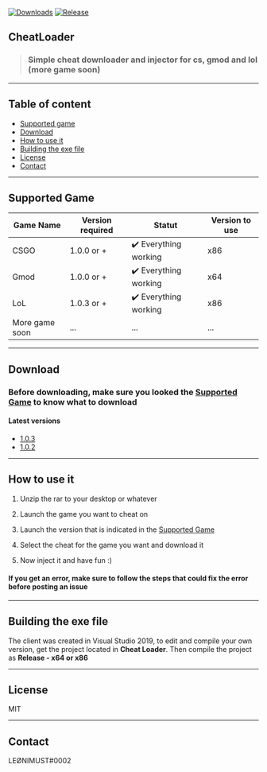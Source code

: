 [![Downloads](https://img.shields.io/github/downloads/LeonimusTTV/CheatLoader/total?color=%2303fc0f&logo=github&logoColor=%23fff&style=for-the-badge)](https://github.com/LeonimusTTV/CheatLoader/releases)
[![Release](https://img.shields.io/github/v/release/LeonimusTTV/CheatLoader?color=%2342aaf5&logo=github&logoColor=%23fff&style=for-the-badge)](https://github.com/LeonimusTTV/CheatLoader/releases)

## CheatLoader
> ### Simple cheat downloader and injector for cs, gmod and lol (more game soon)

---
## Table of content

- [Supported game](https://github.com/LeonimusTTV/CheatLoader#Supported-game)
- [Download](https://github.com/LeonimusTTV/CheatLoader#Download)
- [How to use it](https://github.com/LeonimusTTV/CheatLoader#How-to-use-it)
- [Building the exe file](https://github.com/LeonimusTTV/CheatLoader#Building-the-exe-file)
- [License](https://github.com/LeonimusTTV/CheatLoader#License)
- [Contact](https://github.com/LeonimusTTV/CheatLoader#Contact)

---

## Supported Game

| Game Name | Version required | Statut  | Version to use
| ---- | ---- | ---- | ---- |
| CSGO |  1.0.0 or + | :heavy_check_mark: Everything working | x86 |
| Gmod | 1.0.0 or + | :heavy_check_mark: Everything working | x64 |
| LoL | 1.0.3 or + | :heavy_check_mark: Everything working | x86 |
| More game soon | ... | ... | ... |

---

## Download

### Before downloading, make sure you looked the [Supported Game](https://github.com/LeonimusTTV/CheatLoader#Supported-game) to know what to download

#### Latest versions

- [1.0.3](https://github.com/LeonimusTTV/CheatLoader/releases/tag/V1.0.3)
- [1.0.2](https://github.com/LeonimusTTV/CheatLoader/releases/tag/V1.0.2)

---

## How to use it

1. Unzip the rar to your desktop or whatever

2. Launch the game you want to cheat on

3. Launch the version that is indicated in the [Supported Game](https://github.com/LeonimusTTV/CheatLoader#Supported-game) 

4. Select the cheat for the game you want and download it

5. Now inject it and have fun :) 

#### If you get an error, make sure to follow the steps that could fix the error before posting an issue

---

## Building the exe file

The client was created in Visual Studio 2019, to edit and compile your own version, get the project located in **Cheat Loader**.
Then compile the project as **Release - x64 or x86**

---

## License

MIT

---

## Contact

LEØNIMUST#0002
